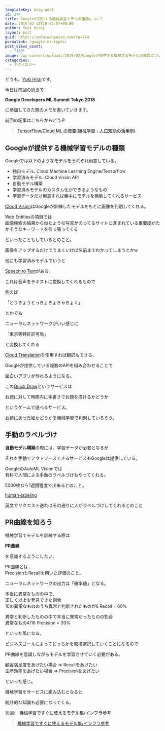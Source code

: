 ```yaml
---
templateKey: blog-post
id: 274
title: Googleが提供する機械学習モデルの種類について
date: 2019-02-12T20:42:57+09:00
author: Yuki Hirai
layout: post
guid: https://yabaiwebyasan.com/?p=274
permalink: /google-ml-types/
post_views_count:
  - "165"
image: /wp-content/uploads/2019/02/Googleが提供する機械学習モデルの種類について-125x125.png
categories:
  - テクノロジー
---
```

どうも、<a href="https://twitter.com/yabaiwebyasan" target="_blank" rel="nofollow noopener">Yuki Hirai</a>です。

今日は前回の続きで

<span class="sobig"><b>Google Developers ML Summit Tokyo 2018</b></span>

に参加してきた際のメモを書いていきます。

前回の記事はこちらからどうぞ

<blockquote class="wp-embedded-content" data-secret="ENYUvaR2a0">
  <p>
    <a href="https://yabaiwebyasan.com/tensorflow-cloud-ml/">TensorFlow/Cloud ML の概要(機械学習・人口知能の活用例)</a>
  </p>
</blockquote>



## Googleが提供する機械学習モデルの種類

Googleでは以下のようなモデルをそれぞれ用意している。

  * 独自モデル: Cloud Machine Learning Engine/Tensorflow
  * 学習済みモデル: Cloud Vision API
  * 自動モデル構築
  * 学習済みモデルのカスタム化ができるようなもの
  * 学習データだけ用意すれば勝手にモデルを構築してくれるサービス

<a href="https://cloud.google.com/vision/" target="_blank" rel="noopener noreferrer">Cloud Vision</a>はGoogleが訓練したモデルをもとに画像を判別してくれる。

Web Entitiesの項目では  
画像検索の結果から似たような写真がのってるサイトに含まれている重要度がたかそうなキーワードを引っ張ってくる

といったこともしているとのこと。

画像をアップするだけでうまくいけば名前までわかってしまうとかw

他にも学習済みモデルでいうと

<a href="https://cloud.google.com/speech-to-text/" target="_blank" rel="noopener noreferrer">Speech to Text</a>がある。

これは音声をテキストに変換してくれるもので

例えば

「とうきょうとっきょきょきゃきょく」

とかでも

ニューラルネットワークがいい感じに

「東京等特許許可局」

と変換してくれる

<a href="https://cloud.google.com/translate/" target="_blank" rel="noopener noreferrer">Cloud Translation</a>を使用すれば翻訳もできる。

Googleが提供している複数のAPIを組み合わせることで

面白いアプリが作れるようになる。

この<a href="https://quickdraw.withgoogle.com/" target="_blank" rel="noopener noreferrer">Quick Draw</a>というサービスは

お題に対して時間内に手書きでお題を描けるかどうか

というゲームで遊べるサービス。

お題にあった絵かどうかを機械学習で判別しているそう。

## 手動のラベルづけ

**自動モデル構築**の際には、学習データが必要となるが

それを手動でアウトソースできるサービスもGoogleは提供している。

GoogleのAutoML Visionでは  
有料で人間による手動のラベルづけもやってくれる。

5000枚なら1週間程度で出来るとのこと。

<a href="https://cloud.google.com/vision/automl/docs/human-labeling" target="_blank" rel="noopener noreferrer">human-labeling</a>

英文でリクエスト送ればその通りに人がラベルづけしてくれるとのこと

## PR曲線を知ろう

機械学習でモデルを訓練する際は

**PR曲線**

を意識するようにしたい。

PR曲線とは&#8230;  
PrecisionとRecallを用いた評価のこと。

ニューラルネットワークの出力は「確率値」となる。

本当に異常なものの中で、  
正しく以上を発見できた割合  
10の異常なもののうち異常と判断されたものが6 Recall = 60%

異常と判断したものの中で本当に異常だったものの割合  
異常なもの4/16 Precision = 30%

といった風になる。

ビジネスゴールによってどっちかを取捨選択していくことになるので

PR曲線を意識しながらモデルを学習させていく必要がある。

顧客満足度をあげたい場合 => Recallをあげたい  
生産効率をあげたい場合 => Precisionをあげたい

といった感じ。

機械学習をサービスに組み込むとなると

統計的な知識も必要になってくる。

次回:　機械学習ですぐに使えるモデル集/インフラ参考

<blockquote class="wp-embedded-content" data-secret="YRrfvlLgMn">
  <p>
    <a href="https://yabaiwebyasan.com/ml-models-and-infra/">機械学習ですぐに使えるモデル集/インフラ参考</a>
  </p>
</blockquote>